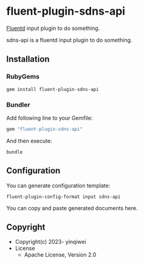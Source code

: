 # fluent-plugin-sdns-api

[Fluentd](https://fluentd.org/) input plugin to do something.

sdns-api is a fluentd input plugin to do something.

## Installation

### RubyGems

```shell
gem install fluent-plugin-sdns-api
```

### Bundler

Add following line to your Gemfile:

```ruby
gem "fluent-plugin-sdns-api"
```

And then execute:

```shell
bundle
```

## Configuration

You can generate configuration template:

```shell
fluent-plugin-config-format input sdns-api
```

You can copy and paste generated documents here.

## Copyright

* Copyright(c) 2023- yinqiwei
* License
  * Apache License, Version 2.0
